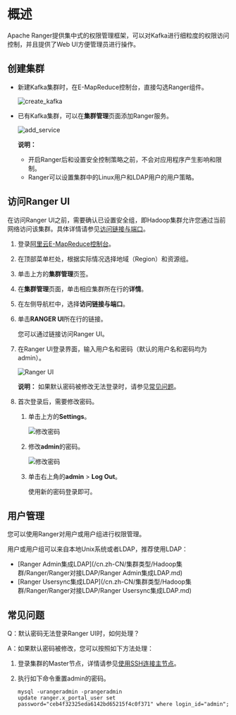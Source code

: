 # 概述

Apache Ranger提供集中式的权限管理框架，可以对Kafka进行细粒度的权限访问控制，并且提供了Web UI方便管理员进行操作。

## 创建集群

-   新建Kafka集群时，在E-MapReduce控制台，直接勾选Ranger组件。

    ![create_kafka](https://static-aliyun-doc.oss-accelerate.aliyuncs.com/assets/img/zh-CN/2067189951/p165749.png)

-   已有Kafka集群，可以在**集群管理**页面添加Ranger服务。

    ![add_service](https://static-aliyun-doc.oss-accelerate.aliyuncs.com/assets/img/zh-CN/2067189951/p165775.png)

    **说明：**

    -   开启Ranger后和设置安全控制策略之前，不会对应用程序产生影响和限制。
    -   Ranger可以设置集群中的Linux用户和LDAP用户的用户策略。

## 访问Ranger UI

在访问Ranger UI之前，需要确认已设置安全组，即Hadoop集群允许您通过当前网络访问该集群。具体详情请参见[访问链接与端口](/cn.zh-CN/集群管理/集群配置/访问链接与端口.md)。

1.  登录[阿里云E-MapReduce控制台](https://emr.console.aliyun.com/)。

2.  在顶部菜单栏处，根据实际情况选择地域（Region）和资源组。

3.  单击上方的**集群管理**页签。

4.  在**集群管理**页面，单击相应集群所在行的**详情**。

5.  在左侧导航栏中，选择**访问链接与端口**。

6.  单击**RANGER UI**所在行的链接。

    您可以通过链接访问Ranger UI。

7.  在Ranger UI登录界面，输入用户名和密码（默认的用户名和密码均为admin）。

    ![Ranger UI](https://static-aliyun-doc.oss-accelerate.aliyuncs.com/assets/img/zh-CN/9998197951/p11490.png)

    **说明：** 如果默认密码被修改无法登录时，请参见[常见问题](#section_l36_05u_ldu)。

8.  首次登录后，需要修改密码。

    1.  单击上方的**Settings**。

        ![修改密码](https://static-aliyun-doc.oss-accelerate.aliyuncs.com/assets/img/zh-CN/0146189951/p11492.png)

    2.  修改**admin**的密码。

        ![修改密码](https://static-aliyun-doc.oss-accelerate.aliyuncs.com/assets/img/zh-CN/0146189951/p11493.png)

    3.  单击右上角的**admin** \> **Log Out**。

        使用新的密码登录即可。


## 用户管理

您可以使用Ranger对用户或用户组进行权限管理。

用户或用户组可以来自本地Unix系统或者LDAP，推荐使用LDAP：

-   [Ranger Admin集成LDAP](/cn.zh-CN/集群类型/Hadoop集群/Ranger/Ranger对接LDAP/Ranger Admin集成LDAP.md)
-   [Ranger Usersync集成LDAP](/cn.zh-CN/集群类型/Hadoop集群/Ranger/Ranger对接LDAP/Ranger Usersync集成LDAP.md)

## 常见问题

Q：默认密码无法登录Ranger UI时，如何处理？

A：如果默认密码被修改，您可以按照如下方法处理：

1.  登录集群的Master节点，详情请参见[使用SSH连接主节点](/cn.zh-CN/集群管理/集群配置/连接集群/使用SSH连接主节点.md)。
2.  执行如下命令重置admin的密码。

    ```
    mysql -urangeradmin -prangeradmin
    update ranger.x_portal_user set password="ceb4f32325eda6142bd65215f4c0f371" where login_id="admin";
    ```


